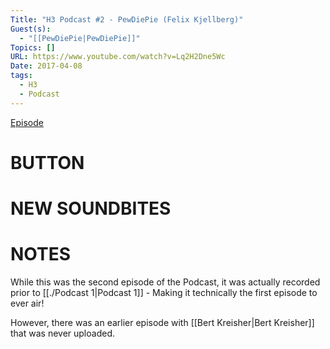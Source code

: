 ```yaml
---
Title: "H3 Podcast #2 - PewDiePie (Felix Kjellberg)"
Guest(s):
  - "[[PewDiePie|PewDiePie]]"
Topics: []
URL: https://www.youtube.com/watch?v=Lq2H2Dne5Wc
Date: 2017-04-08
tags:
  - H3
  - Podcast
---
```


[Episode](https://www.youtube.com/watch?v=Lq2H2Dne5Wc)
# BUTTON
# NEW SOUNDBITES
# NOTES
While this was the second episode of the Podcast, it was actually recorded prior to [[./Podcast 1|Podcast 1]] - Making it technically the first episode to ever air! 

However, there was an earlier episode with [[Bert Kreisher|Bert Kreisher]] that was never uploaded. 
